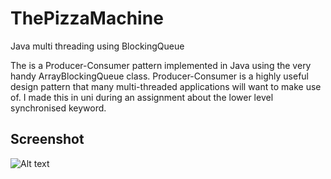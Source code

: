 # ThePizzaMachine
Java multi threading using BlockingQueue

The is a Producer-Consumer pattern implemented in Java using the very handy ArrayBlockingQueue class.  Producer-Consumer is a highly useful design pattern that many multi-threaded applications will want to make use of. I made this in uni during an assignment about the lower level synchronised keyword.

## Screenshot

![Alt text](http://i67.tinypic.com/2daj8ya.png "Pizza Machine")



